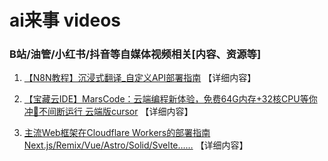 # ai来事 videos

### B站/油管/小红书/抖音等自媒体视频相关[内容、资源等]

1. [【N8N教程】沉浸式翻译_自定义API部署指南](./md/1【N8N教程】沉浸式翻译_自定义API部署指南.md) 【详细内容】

2. [【宝藏云IDE】MarsCode：云端编程新体验，免费64G内存+32核CPU等你冲🚀不间断运行 云端版cursor](./md/2【宝藏云IDE】MarsCode：云端编程新体验，免费64G内存+32核CPU等你冲🚀不间断运行%20云端版cursor.md) 【详细内容】

3. [主流Web框架在Cloudflare Workers的部署指南 Next.js/Remix/Vue/Astro/Solid/Svelte……](./md/3【手把手】Next.js等如何在cf%20Workers上顺滑部署%20只需几行命令%20支持所有主流web框架Angular%20Astro%20Gatsby等%20本地开发及部署.md) 【详细内容】

